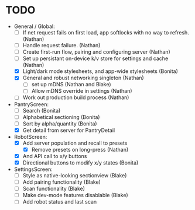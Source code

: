 TODO
====

- General / Global:
  - [ ] If net request fails on first load, app softlocks with no way to refresh. (Nathan)
  - [ ] Handle request failure. (Nathan)
  - [ ] Create first-run flow, pairing and configuring server (Nathan)
  - [ ] Set up persistant on-device k/v store for settings and cache (Nathan)
  - [X] Light/dark mode stylesheets, and app-wide stylesheets (Bonita)
  - [X] General and robust networking singleton (Nathan)
    - [ ] set up mDNS (Nathan and Blake)
    - [ ] Allow mDNS override in settings (Nathan)
  - [ ] Work out production build process (Nathan)
- PantryScreen:
  - [ ] Search (Bonita)
  - [ ] Alphabetical sectioning (Bonita)
  - [ ] Sort by alpha/quantity  (Bonita)
  - [X] Get detail from server for PantryDetail
- RobotScreen:
  - [X] Add server population and recall to presets
    - [X] Remove presets on long-press (Nathan)
  - [X] And API call to x/y buttons
  - [X] Directional buttons to modify x/y states (Bonita)
- SettingsScreen:
  - [ ] Style as native-looking sectionview (Blake)
  - [ ] Add pairing functionality (Blake)
  - [ ] Scan functionality (Blake)
  - [ ] Make dev-mode features disablable (Blake)
  - [ ] Add robot status and last scan